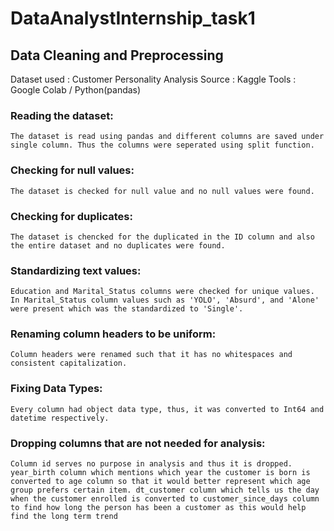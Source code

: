 # DataAnalystInternship_task1
## Data Cleaning and Preprocessing
Dataset used : Customer Personality Analysis
Source : Kaggle
Tools : Google Colab / Python(pandas)

### Reading the dataset:
    The dataset is read using pandas and different columns are saved under single column. Thus the columns were seperated using split function.

### Checking for null values:
    The dataset is checked for null value and no null values were found.

### Checking for duplicates:
    The dataset is chencked for the duplicated in the ID column and also the entire dataset and no duplicates were found.

### Standardizing text values:
    Education and Marital_Status columns were checked for unique values. In Marital_Status column values such as 'YOLO', 'Absurd', and 'Alone' were present which was the standardized to 'Single'.

### Renaming column headers to be uniform:
    Column headers were renamed such that it has no whitespaces and consistent capitalization.

### Fixing Data Types:
    Every column had object data type, thus, it was converted to Int64 and datetime respectively.

### Dropping columns that are not needed for analysis:
    Column id serves no purpose in analysis and thus it is dropped. year_birth column which mentions which year the customer is born is converted to age column so that it would better represent which age group prefers certain item. dt_customer column which tells us the day when the customer enrolled is converted to customer_since_days column to find how long the person has been a customer as this would help find the long term trend
